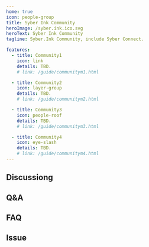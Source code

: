 ```yaml
---
home: true
icon: people-group
title: Syber Ink Community
heroImage: /syber.ink.ico.svg
heroText: Syber Ink Community
tagline: Syber.Ink Community, include Syber Connect. 

features:
  - title: Community1
    icon: link
    details: TBD. 
    # link: /guide/communitym1.html

  - title: Community2
    icon: layer-group
    details: TBD.
    # link: /guide/communitym2.html 

  - title: Community3
    icon: people-roof
    details: TBD.
    # link: /guide/communitym3.html

  - title: Community4
    icon: eye-slash
    details: TBD. 
    # link: /guide/communitym4.html
---
```

 
## Discussiong

## Q&A

## FAQ

## Issue